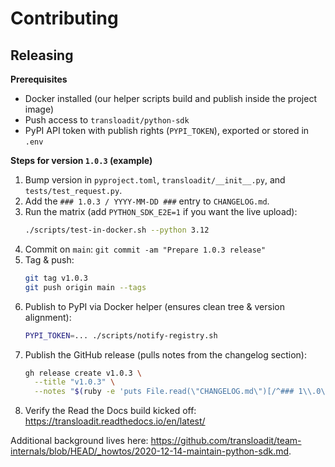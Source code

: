 # Contributing

## Releasing

**Prerequisites**
- Docker installed (our helper scripts build and publish inside the project image)
- Push access to `transloadit/python-sdk`
- PyPI API token with publish rights (`PYPI_TOKEN`), exported or stored in `.env`

**Steps for version `1.0.3` (example)**
1. Bump version in `pyproject.toml`, `transloadit/__init__.py`, and `tests/test_request.py`.
2. Add the `### 1.0.3 / YYYY-MM-DD ###` entry to `CHANGELOG.md`.
3. Run the matrix (add `PYTHON_SDK_E2E=1` if you want the live upload):
   ```bash
   ./scripts/test-in-docker.sh --python 3.12
   ```
4. Commit on `main`: `git commit -am "Prepare 1.0.3 release"`
5. Tag & push:
   ```bash
   git tag v1.0.3
   git push origin main --tags
   ```
6. Publish to PyPI via Docker helper (ensures clean tree & version alignment):
   ```bash
   PYPI_TOKEN=... ./scripts/notify-registry.sh
   ```
7. Publish the GitHub release (pulls notes from the changelog section):
   ```bash
   gh release create v1.0.3 \
     --title "v1.0.3" \
     --notes "$(ruby -e 'puts File.read(\"CHANGELOG.md\")[/^### 1\\.0\\.3/..(/^### / || -1)]')"
   ```
8. Verify the Read the Docs build kicked off: <https://transloadit.readthedocs.io/en/latest/>

Additional background lives here: <https://github.com/transloadit/team-internals/blob/HEAD/_howtos/2020-12-14-maintain-python-sdk.md>.
